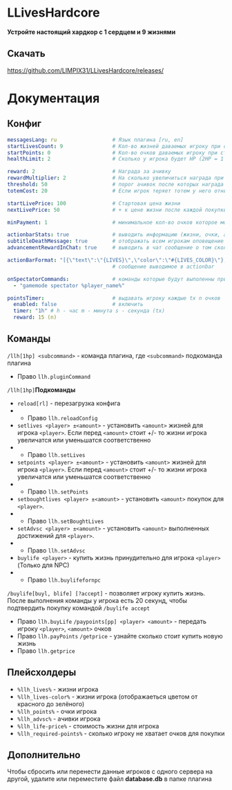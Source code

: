 # LLivesHardcore
**Устройте настоящий хардкор с 1 сердцем и 9 жизнями**

## Скачать
https://github.com/LIMPIX31/LLivesHardcore/releases/

# Документация
## Конфиг


```yml
messagesLang: ru                  # Язык плагина [ru, en]
startLivesCount: 9                # Кол-во жизней даваемых игроку при старте
startPoints: 0                    # Кол-во очков даваемых игроку при старте
healthLimit: 2                    # Сколько у игрока будет HP (2HP = 1 Сердце), 20 - чтобы отключить

reward: 2                         # Награда за ачивку
rewardMultiplier: 2               # На сколько увеличиться награда при преодолении каждых x threshold ачивок
threshold: 50                     # порог ачивок после которых награда увеличиваеться
totemCost: 20                     # Если игрок теряет тотем у него отнимают 20 очков, если у игрока очков не хватает, тотем не сработает (0 - чтобы отключить)

startLivePrice: 100               # Стартовая цена жизни
nextLivePrice: 50                 # + к цене жизни после каждой покупки

minPayment: 1                     # минимальное кол-во очков которое можно передать игроку

actionbarStats: true              # выводить информацию (жизни, очки, ачивки) в экшнбар
subtitleDeathMessage: true        # отображать всем игрокам оповещение о смерти игрока
advancementRewardInChat: true     # выводить в чат сообщение о том сколько очков вы получили за выполнение ачивки

actionBarFormat: "[{\"text\":\"{LIVES}\",\"color\":\"#{LIVES_COLOR}\"},{\"text\":\" | \",\"bold\":true,\"color\":\"dark_gray\"},{\"text\":\"{POINTS}\",\"color\":\"yellow\"},{\"text\":\" | \",\"bold\":true,\"color\":\"dark_gray\"},{\"text\":\"{ADVANCEMENTS}\",\"color\":\"aqua\"}]"
                                  # сообщение выводимое в actionbar

onSpectatorCommands:              # команды которые будут выполенны при последней смерти игркоа
  - "gamemode spectator %player_name%"

pointsTimer:                      # выдавать игроку каждые tx n очков
  enabled: false                  # включить
  timer: "1h" # h - час m - минута s - секунда (tx)
  reward: 15 (n)
```
## Команды
`/llh[1hp] <subcommand>` -  команда плагина, где `<subcommand>` подкоманда плагина
- Право `llh.pluginCommand`

`/llh[1hp]`**Подкоманды**
- `reload[rl]` - перезагрузка конфига
- - Право `llh.reloadConfig`
- `setlives <player> ±<amount>` - установить `<amount>` жизней для игрока `<player>`. Если перед `<amount>` стоит +/- то жизни игрока увеличатся или уменьшатся соответственно
- - Право `llh.setLives`
- `setpoints <player> ±<amount>` - установить `<amount>` жизней для игрока `<player>`. Если перед `<amount>` стоит +/- то жизни игрока увеличатся или уменьшатся соответственно
- - Право `llh.setPoints`
- `setboughtlives <player> ±<amount>` - установить `<amount>` покупок для `<player>`.
- - Право `llh.setBoughtLives`
- `setAdvsc <player> ±<amount>` - установить `<amount>` выполненных достижений для `<player>`.
- - Право `llh.setAdvsc`
- `buylife <player>` - купить жизнь принудительно для игрока `<player>` (Только для NPC)
- - Право `llh.buylifefornpc`

`/buylife[buyl, blife] [?accept]` - позволяет игроку купить жизнь. После выполнения команды у игрока есть 20 секунд, чтобы подтвердить покупку командой `/buylife accept`
- Право `llh.buyLife`
`/paypoints[pp] <player> <amount>` - передать игроку `<player>`, `<amount>` очков
- Право `llh.payPoints`
`/getprice` - узнайте сколько стоит купить новую жизнь
- Право `llh.getprice`

## Плейсхолдеры
* `%llh_lives%` - жизни игрока
* `%llh_lives-color%` - жизни игрока (отображаеться цветом от красного до зелёного)
* `%llh_points%` - очки игрока
* `%llh_advsc%` - ачивки игрока
* `%llh_life-price%` - стоимость жизни для игрока
* `%llh_required-points%` - сколько игроку не хватает очков для покупки

## Дополнительно
Чтобы сбросить или перенести данные игроков с одного сервера на другой, удалите или переместите файл **database.db** в папке плагина
